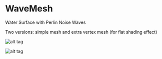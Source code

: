 # WaveMesh
Water Surface with Perlin Noise Waves

Two versions: simple mesh and extra vertex mesh (for flat shading effect)

![alt tag](https://gfycat.com/WastefulQueasyHamadryas)

![alt tag](https://gfycat.com/FatherlyIllinformedChafer) 

